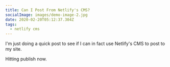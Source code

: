 ```yaml
---
title: Can I Post From Netlify's CMS?
socialImage: images/demo-image-2.jpg
date: 2020-02-20T05:12:37.304Z
tags:
  - netlify cms
---
```

I'm just doing a quick post to see if I can in fact use Netlify's CMS to post to my site.

Hitting publish now.
